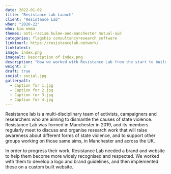 ```yaml
---
date: 2022-01-02
title: "Resistance Lab Launch"
client: "Resistance Lab"
when: "2020-22"
who: kim emma
themes: anti-racism hulme-and-manchester mutual-aid
categories: flagship consultancyresearch software
linktourl: https://resistancelab.network/
linktotext:
image: index.png
imagealt: Description of index.png
description: "How we worked with Resistance Lab from the start to build their first website and support them with branding and design"
weight: 2
draft: true
social: social.jpg
galleryalt:
  - Caption for 1.jpg
  - Caption for 2.jpg
  - Caption for 3.jpg
  - Caption for 4.jpg
---
```


Resistance lab is a multi-disciplinary team of activists, campaigners and researchers who are aiming to dismantle the causes of state violence. Resistance Lab was formed in Manchester in 2019, and its members regularly meet to discuss and organise research work that will raise awareness about different forms of state violence, and to support other groups working on those same aims, in Manchester and across the UK.

In order to progress their work, Resistance Lab needed a brand and website to help them become more widely recognised and respected. We worked with them to develop a logo and brand guidelines, and then implemented these on a custom built website.

